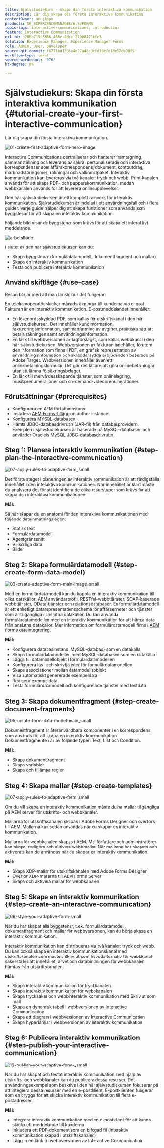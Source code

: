 ```yaml
---
title: Självstudiekurs - skapa din första interaktiva kommunikation
description: Lär dig skapa din första interaktiva kommunikation.
contentOwner: anujkapo
products: SG_EXPERIENCEMANAGER/6.5/FORMS
topic-tags: interactive-communications, introduction
feature: Interactive Communication
exl-id: b20bb719-5686-466e-8dde-279b8471bfe3
solution: Experience Manager, Experience Manager Forms
role: Admin, User, Developer
source-git-commit: f6771bd1338a4e27a48c3efd39efe18e57cb98f9
workflow-type: tm+mt
source-wordcount: '976'
ht-degree: 0%

---
```


# Självstudiekurs: Skapa din första interaktiva kommunikation {#tutorial-create-your-first-interactive-communication}

Lär dig skapa din första interaktiva kommunikation.

![01-create-first-adaptive-form-hero-image](assets/01-create-first-adaptive-form-hero-image.png)

Interactive Communications centraliserar och hanterar framtagning, sammanställning och leverans av säkra, personaliserade och interaktiva korrespondenser som affärskorrespondens, dokument, kontoutdrag, marknadsföringsmejl, räkningar och välkomstpaket. Interaktiv kommunikation kan levereras via två kanaler: tryck och webb. Print-kanalen används för att skapa PDF- och papperskommunikation, medan webbkanalen används för att leverera onlineupplevelser.

Den här självstudiekursen är ett komplett ramverk för interaktiv kommunikation. Självstudiekursen är indelad i ett användningsfall och i flera guider. Varje guide hjälper dig att skapa funktioner som används som byggstenar för att skapa en interaktiv kommunikation.

Följande bild visar de byggstenar som krävs för att skapa ett interaktivt meddelande.

![arbetsflöde](assets/workflow.gif)

I slutet av den här självstudiekursen kan du:

* Skapa byggstenar (formulärdatamodell, dokumentfragment och mallar)
* Skapa en interaktiv kommunikation
* Testa och publicera interaktiv kommunikation

## Använd skiftläge {#use-case}

Resan börjar med att man lär sig hur det fungerar:

En telekomoperatör skickar månadsräkningar till kunderna via e-post. Fakturan är en interaktiv kommunikation. E-postmeddelandet innehåller:

* En lösenordsskyddad PDF, som kallas för utskriftskanal i den här självstudiekursen. Det innehåller kundinformation, faktureringsinformation, sammanfattning av avgifter, praktiska sätt att betala räkningen samt användningsinformation.
* En länk till webbversionen av lagförslaget, som kallas webbkanal i den här självstudiekursen. Webbversionen av fakturan innehåller, förutom den information som finns i PDF, en grafisk representation av användningsinformation och skräddarsydda erbjudanden baserade på Adobe Target. Webbversionen innehåller även ett onlinebetalningsformulär. Det gör det lättare att göra onlinebetalningar utan att lämna försäkringsbolaget.
* En länk till mervärdesskapande tjänster, som onlinelagring, musikprenumerationer och on-demand-videoprenumerationer.

## Förutsättningar {#prerequisites}

* Konfigurera en AEM författarinstans.
* Installera [AEM Forms-tillägg](/help/forms/using/installing-configuring-aem-forms-osgi.md) on author instance
* Konfigurera MYSQL-databasen
* Hämta JDBC-databasdrivrutin (JAR-fil) från databasprovidern. Exemplen i självstudiekursen är baserade på MySQL-databasen och använder Oraclets [MySQL JDBC-databasdrivrutin](https://dev.mysql.com/downloads/connector/j/5.1.html).

## Steg 1: Planera interaktiv kommunikation {#step-plan-the-interactive-communication}

![07-apply-rules-to-adaptive-form_small](assets/07-apply-rules-to-adaptive-form_small.png)

Det första steget i planeringen av interaktiv kommunikation är att färdigställa innehållet i den interaktiva kommunikationen. När innehållet är klart måste du analysera det för att identifiera de olika resurstyper som krävs för att skapa den interaktiva kommunikationen.

**Mål:**

Så här skapar du en anatomi för den interaktiva kommunikationen med följande datainmatningslägen:

* Statisk text
* Formulärdatamodell
* Agentgränssnitt
* Villkorliga data
* Bilder

[](/help/forms/using/planning-interactive-communications.md)

## Steg 2: Skapa formulärdatamodell {#step-create-form-data-model}

![03-create-adaptive-form-main-image_small](assets/03-create-adaptive-form-main-image_small.png)

Med en formulärdatamodell kan du koppla en interaktiv kommunikation till olika datakällor. AEM användarprofil, RESTful-webbtjänster, SOAP-baserade webbtjänster, OData-tjänster och relationsdatabaser. En formulärdatamodell är ett enhetligt datarepresentationsschema för affärsenheter och tjänster som är tillgängliga i anslutna datakällor. Du kan använda formulärdatamodellen med en interaktiv kommunikation för att hämta data från anslutna datakällor. Mer information om formulärdatamodell finns i [AEM Forms dataintegrering](/help/forms/using/data-integration.md).

**Mål:**

* Konfigurera databasinstans (MySQL-databas) som en datakälla
* Skapa formulärdatamodellen med MySQL-databasen som en datakälla
* Lägga till datamodellobjekt i formulärdatamodellen
* Konfigurera läs- och skrivtjänster för formulärdatamodellen
* Skapa associationer mellan datamodellsobjekt
* Visa automatiskt genererade exempeldata
* Redigera exempeldata
* Testa formulärdatamodell och konfigurerade tjänster med testdata

[](/help/forms/using/create-form-data-model0.md)

## Steg 3: Skapa dokumentfragment {#step-create-document-fragments}

![05-create-form-data-model-main_small](assets/05-create-form-data-model-main_small.png)

Dokumentfragment är återanvändbara komponenter i en korrespondens som används för att skapa en interaktiv kommunikation. Dokumentfragmenten är av följande typer: Text, List och Condition.

**Mål:**

* Skapa dokumentfragment
* Skapa variabler
* Skapa och tillämpa regler

[](/help/forms/using/create-document-fragments.md)

## Steg 4: Skapa mallar {#step-create-templates}

![07-apply-rules-to-adaptive-form_small](assets/07-apply-rules-to-adaptive-form_small.png)

Om du vill skapa en interaktiv kommunikation måste du ha mallar tillgängliga på AEM server för utskrifts- och webbkanaler.

Mallarna för utskriftskanalen skapas i Adobe Forms Designer och överförs till AEM. Mallarna kan sedan användas när du skapar en interaktiv kommunikation.

Mallarna för webbkanalen skapas i AEM. Mallförfattare och administratörer kan skapa, redigera och aktivera webbmallar. När mallarna har skapats och aktiverats kan de användas när du skapar en interaktiv kommunikation.

**Mål:**

* Skapa XDP-mallar för utskriftskanalen med Adobe Forms Designer
* Överför XDP-mallarna till AEM Forms Server
* Skapa och aktivera mallar för webbkanalen

[](/help/forms/using/create-templates-print-web.md)

## Steg 5: Skapa en interaktiv kommunikation {#step-create-an-interactive-communication}

![09-style-your-adaptive-form-small](assets/09-style-your-adaptive-form-small.png)

När du har skapat alla byggstenar, t.ex. formulärdatamodell, dokumentfragment och mallar för webbversionen, kan du börja skapa en interaktiv kommunikation.

Interaktiv kommunikation kan distribueras via två kanaler: tryck och webb. Du kan också skapa en interaktiv kommunikationskanal med utskriftskanalen som master. Skriv ut som huvudalternativ för webbkanal säkerställer att innehållet, arvet och databindningen för webbkanalen hämtas från utskriftskanalen.

**Mål:**

* Skapa interaktiv kommunikation för tryckkanalen
* Skapa interaktiv kommunikation för webbkanalen
* Skapa trycksaker och webbinteraktiv kommunikation med Skriv ut som mall
* Skapa en dynamisk tabell i webbversionen av Interactive Communication
* Skapa ett diagram i webbversionen av Interactive Communication
* Skapa hyperlänkar i webbversionen av interaktiv kommunikation

[](/help/forms/using/create-interactive-communication0.md)

## Steg 6: Publicera interaktiv kommunikation {#step-publish-your-interactive-communication}

![12-publish-your-adaptive-form-_small](assets/12-publish-your-adaptive-form-_small.png)

När du har skapat och testat interaktiv kommunikation med hjälp av utskrifts- och webbkanaler kan du publicera dessa resurser. Det användningsexempel som beskrivs i den här självstudiekursen fokuserar på att integrera dessa resurser med en e-postklient. E-postklienten fungerar som en brygga för att skicka interaktiv kommunikation till flera e-postadresser.

**Mål:**

* Integrera interaktiv kommunikation med en e-postklient för att kunna skicka ett meddelande till kunderna
* Inkludera ett PDF-dokument som en bifogad fil (interaktiv kommunikation skapad i utskriftskanalen)
* Lägg in en länk till webbversionen av Interactive Communication
